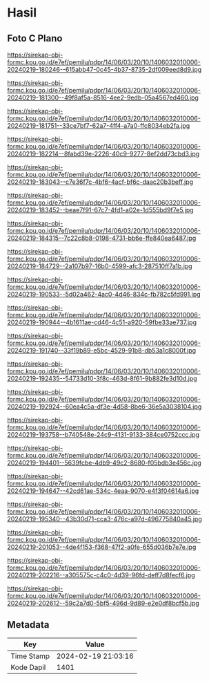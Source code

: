 # Hasil

## Foto C Plano

https://sirekap-obj-formc.kpu.go.id/e7ef/pemilu/pdpr/14/06/03/20/10/1406032010006-20240219-180246--615abb47-0c45-4b37-8735-2df009eed8d9.jpg

https://sirekap-obj-formc.kpu.go.id/e7ef/pemilu/pdpr/14/06/03/20/10/1406032010006-20240219-181300--49f8af5a-8516-4ee2-9edb-05a4567ed460.jpg

https://sirekap-obj-formc.kpu.go.id/e7ef/pemilu/pdpr/14/06/03/20/10/1406032010006-20240219-181751--33ce7bf7-62a7-4ff4-a7a0-ffc8034eb2fa.jpg

https://sirekap-obj-formc.kpu.go.id/e7ef/pemilu/pdpr/14/06/03/20/10/1406032010006-20240219-182214--8fabd39e-2226-40c9-9277-8ef2dd73cbd3.jpg

https://sirekap-obj-formc.kpu.go.id/e7ef/pemilu/pdpr/14/06/03/20/10/1406032010006-20240219-183043--c7e36f7c-4bf6-4acf-bf6c-daac20b3beff.jpg

https://sirekap-obj-formc.kpu.go.id/e7ef/pemilu/pdpr/14/06/03/20/10/1406032010006-20240219-183452--beae7f91-67c7-4fd1-a02e-1d555bd9f7e5.jpg

https://sirekap-obj-formc.kpu.go.id/e7ef/pemilu/pdpr/14/06/03/20/10/1406032010006-20240219-184315--7c22c8b8-0198-4731-bb6e-ffe840ea6487.jpg

https://sirekap-obj-formc.kpu.go.id/e7ef/pemilu/pdpr/14/06/03/20/10/1406032010006-20240219-184729--2a107b97-16b0-4599-afc3-287510ff7a1b.jpg

https://sirekap-obj-formc.kpu.go.id/e7ef/pemilu/pdpr/14/06/03/20/10/1406032010006-20240219-190533--5d02a462-4ac0-4d46-834c-fb782c5fd991.jpg

https://sirekap-obj-formc.kpu.go.id/e7ef/pemilu/pdpr/14/06/03/20/10/1406032010006-20240219-190944--4b1611ae-cd46-4c51-a920-59fbe33ae737.jpg

https://sirekap-obj-formc.kpu.go.id/e7ef/pemilu/pdpr/14/06/03/20/10/1406032010006-20240219-191740--33f19b89-e5bc-4529-91b8-db53a1c8000f.jpg

https://sirekap-obj-formc.kpu.go.id/e7ef/pemilu/pdpr/14/06/03/20/10/1406032010006-20240219-192435--54733d10-3f8c-463d-8f61-9b882fe3d10d.jpg

https://sirekap-obj-formc.kpu.go.id/e7ef/pemilu/pdpr/14/06/03/20/10/1406032010006-20240219-192924--60ea4c5a-df3e-4d58-8be6-36e5a3038104.jpg

https://sirekap-obj-formc.kpu.go.id/e7ef/pemilu/pdpr/14/06/03/20/10/1406032010006-20240219-193758--b740548e-24c9-4131-9133-384ce0752ccc.jpg

https://sirekap-obj-formc.kpu.go.id/e7ef/pemilu/pdpr/14/06/03/20/10/1406032010006-20240219-194401--5639fcbe-4db9-49c2-8680-f05bdb3e456c.jpg

https://sirekap-obj-formc.kpu.go.id/e7ef/pemilu/pdpr/14/06/03/20/10/1406032010006-20240219-194647--42cd61ae-534c-4eaa-9070-e4f3f04614a6.jpg

https://sirekap-obj-formc.kpu.go.id/e7ef/pemilu/pdpr/14/06/03/20/10/1406032010006-20240219-195340--43b30d71-cca3-476c-a97d-496775840a45.jpg

https://sirekap-obj-formc.kpu.go.id/e7ef/pemilu/pdpr/14/06/03/20/10/1406032010006-20240219-201053--4de4f153-f368-47f2-a0fe-655d036b7e7e.jpg

https://sirekap-obj-formc.kpu.go.id/e7ef/pemilu/pdpr/14/06/03/20/10/1406032010006-20240219-202216--a305575c-c4c0-4d39-96fd-deff7d8fecf6.jpg

https://sirekap-obj-formc.kpu.go.id/e7ef/pemilu/pdpr/14/06/03/20/10/1406032010006-20240219-202612--59c2a7d0-5bf5-496d-9d89-e2e0df8bcf5b.jpg


## Metadata

| Key        | Value               |
| ---------- | ------------------- |
| Time Stamp | 2024-02-19 21:03:16 |
| Kode Dapil | 1401                |



